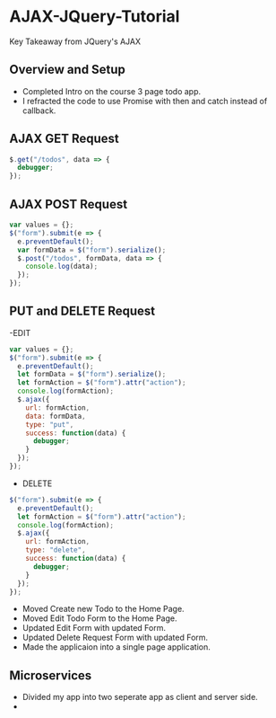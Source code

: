 # AJAX-JQuery-Tutorial

Key Takeaway from JQuery's AJAX

## Overview and Setup

- Completed Intro on the course 3 page todo app.
- I refracted the code to use Promise with then and catch instead of callback.

## AJAX GET Request

```js
$.get("/todos", data => {
  debugger;
});
```

## AJAX POST Request

```js
var values = {};
$("form").submit(e => {
  e.preventDefault();
  var formData = $("form").serialize();
  $.post("/todos", formData, data => {
    console.log(data);
  });
});
```

## PUT and DELETE Request

-EDIT

```js
var values = {};
$("form").submit(e => {
  e.preventDefault();
  let formData = $("form").serialize();
  let formAction = $("form").attr("action");
  console.log(formAction);
  $.ajax({
    url: formAction,
    data: formData,
    type: "put",
    success: function(data) {
      debugger;
    }
  });
});
```

- DELETE

```js
$("form").submit(e => {
  e.preventDefault();
  let formAction = $("form").attr("action");
  console.log(formAction);
  $.ajax({
    url: formAction,
    type: "delete",
    success: function(data) {
      debugger;
    }
  });
});
```

- Moved Create new Todo to the Home Page.
- Moved Edit Todo Form to the Home Page.
- Updated Edit Form with updated Form.
- Updated Delete Request Form with updated Form.
- Made the applicaion into a single page application.

## Microservices

- Divided my app into two seperate app as client and server side.
- 

